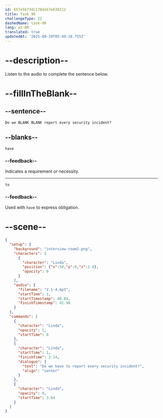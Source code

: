 ```yaml
---
id: 657e5b73dc178de57e830212
title: Task 96
challengeType: 22
dashedName: task-96
lang: pt-BR
translated: true
updatedAt: '2025-09-29T05:49:18.755Z'
---
```


<!-- (audio) Linda: Do we have to report every security incident? -->

# --description--

Listen to the audio to complete the sentence below.

# --fillInTheBlank--

## --sentence--

`Do we BLANK BLANK report every security incident?`

## --blanks--

`have`

### --feedback--

Indicates a requirement or necessity.

---

`to`

### --feedback--

Used with `have` to express obligation.

# --scene--

```json
{
  "setup": {
    "background": "interview-room2.png",
    "characters": [
      {
        "character": "Linda",
        "position": {"x":50,"y":0,"z":1.4},
        "opacity": 0
      }
    ],
    "audio": {
      "filename": "2.1-4.mp3",
      "startTime": 1,
      "startTimestamp": 40.84,
      "finishTimestamp": 42.98
    }
  },
  "commands": [
    {
      "character": "Linda",
      "opacity": 1,
      "startTime": 0
    },
    {
      "character": "Linda",
      "startTime": 1,
      "finishTime": 3.14,
      "dialogue": {
        "text": "Do we have to report every security incident?",
        "align": "center"
      }
    },
    {
      "character": "Linda",
      "opacity": 0,
      "startTime": 3.64
    }
  ]
}
```
